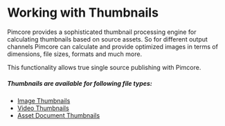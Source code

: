 # Working with Thumbnails

Pimcore provides a sophisticated thumbnail processing engine for calculating thumbnails based on source assets. So for 
different output channels Pimcore can calculate and provide optimized images in terms of dimensions, file sizes, formats
and much more.

This functionality allows true single source publishing with Pimcore. 

##### Thumbnails are available for following file types: 
* [Image Thumbnails](./01_Image_Thumbnails.md)
* [Video Thumbnails](./03_Video_Thumbnails.md)
* [Asset Document Thumbnails](./05_Document_Thumbnails.md)


